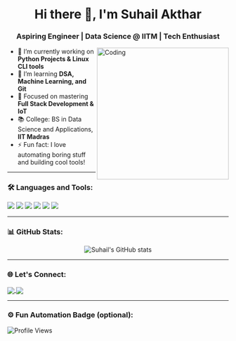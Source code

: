<h1 align="center">Hi there 👋, I'm Suhail Akthar</h1>
<h3 align="center">Aspiring Engineer | Data Science @ IITM | Tech Enthusiast</h3>

<img align="right" alt="Coding" width="300" src="https://media.giphy.com/media/qgQUggAC3Pfv687qPC/giphy.gif">

- 🔭 I’m currently working on **Python Projects & Linux CLI tools**
- 🌱 I’m learning **DSA, Machine Learning, and Git**
- 🧠 Focused on mastering **Full Stack Development & IoT**
- 📚 College: BS in Data Science and Applications, **IIT Madras**
- ⚡ Fun fact: I love automating boring stuff and building cool tools!

---

### 🛠️ Languages and Tools:

<p>
  <img src="https://img.shields.io/badge/Python-3776AB?style=for-the-badge&logo=python&logoColor=white"/>
  <img src="https://img.shields.io/badge/C-00599C?style=for-the-badge&logo=c&logoColor=white"/>
  <img src="https://img.shields.io/badge/Bash-4EAA25?style=for-the-badge&logo=gnu-bash&logoColor=white"/>
  <img src="https://img.shields.io/badge/Git-F05032?style=for-the-badge&logo=git&logoColor=white"/>
  <img src="https://img.shields.io/badge/Linux-FCC624?style=for-the-badge&logo=linux&logoColor=black"/>
  <img src="https://img.shields.io/badge/VS%20Code-007ACC?style=for-the-badge&logo=visual-studio-code&logoColor=white"/>
</p>

---

### 📊 GitHub Stats:

<p align="center">
  <img src="https://github-readme-stats.vercel.app/api?username=suhail-akthar&show_icons=true&theme=radical" alt="Suhail's GitHub stats" />
</p>

---

### 🌐 Let's Connect:

<p>
  <a href="www.linkedin.com/in/suhailaktharsm" target="blank">
    <img align="center" src="https://img.shields.io/badge/LinkedIn-blue?style=for-the-badge&logo=linkedin&logoColor=white" />
  </a>
  <a href="mailto:24f2002684@ds.study.iitm.ac.in">
    <img align="center" src="https://img.shields.io/badge/Email-D14836?style=for-the-badge&logo=gmail&logoColor=white" />
  </a>
</p>

---

### ⚙️ Fun Automation Badge (optional):

![Profile Views](https://komarev.com/ghpvc/?username=suhail-akthar&style=flat-square&color=blue)

